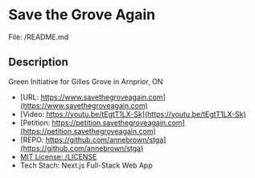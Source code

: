 # Save the Grove Again
File: /README.md

## Description

Green Initiative for Gilles Grove in Arnprior, ON


- [URL: https://www.savethegroveagain.com](https://www.savethegroveagain.com)
- [Video: https://youtu.be/tEgtT1LX-Sk](https://youtu.be/tEgtT1LX-Sk)
- [Petition: https://petition.savethegroveagain.com](https://petition.savethegroveagain.com)
- [REPO: https://github.com/annebrown/stga](https://github.com/annebrown/stga)
- [MIT License: /LICENSE](/LICENSE)
- Tech Stach: Next.js Full-Stack Web App
